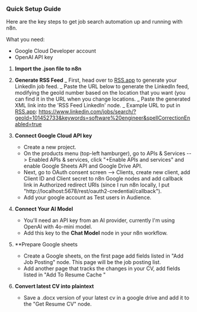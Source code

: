 ### Quick Setup Guide

Here are the key steps to get job search automation up and running with n8n.

What you need:

- Google Cloud Developer account
- OpenAI API key

1. **Import the .json file to n8n**

2. **Generate RSS Feed**
   _ First, head over to [RSS.app](https://www.rss.app/) to generate your LinkedIn job feed.
   _ Paste the URL below to generate the LinkedIn feed, modifying the geoId number based on the location that you want (you can find it in the URL when you change locations.
   _ Paste the generated XML link into the 'RSS Feed LinkedIn' node.
   _ Example URL to put in [RSS.app](https://www.rss.app/):
   https://www.linkedin.com/jobs/search/?geoId=101452733&keywords=software%20engineer&spellCorrectionEnabled=true

3. **Connect Google Cloud API key**

   - Create a new project.
   - On the products menu (top-left hamburger), go to APIs & Services --> Enabled APIs & services, click "+Enable APIs and services" and enable Google Sheets API and Google Drive API.
   - Next, go to OAuth consent screen --> Clients, create new client, add Client ID and Client secret to n8n Google nodes and add callback link in Authorized redirect URIs (since I run n8n locally, I put "http://localhost:5678/rest/oauth2-credential/callback").
   - Add your google account as Test users in Audience.

4. **Connect Your AI Model**

   - You'll need an API key from an AI provider, currently I'm using OpenAI with 4o-mini model.
   - Add this key to the **Chat Model** node in your n8n workflow.

5. \*\*Prepare Google sheets

   - Create a Google sheets, on the first page add fields listed in "Add Job Posting" node. This page will be the job posting list.
   - Add another page that tracks the changes in your CV, add fields listed in "Add To Resume Cache "

6. **Convert latest CV into plaintext**
   - Save a .docx version of your latest cv in a google drive and add it to the "Get Resume CV" node.
